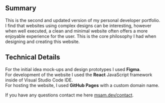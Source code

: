 ## Summary
This is the second and updated version of my personal developer portfolio.\
I find that websites using complex designs can be interesting, however when well executed, a clean and minimal website often offers a more enjoyable experience for the user. This is the core philosophy I had when designing and creating this website. 

## Technical Details
For the initial idea mock-ups and design prototypes I used **Figma**.\
For development of the website I used the **React** JavaScript framework inside of Visual Studio Code IDE.\
For hosting the website, I used **GitHub Pages** with a custom domain name.




If you have any questions contact me here [msam.dev/contact](https://msam.dev/contact).
